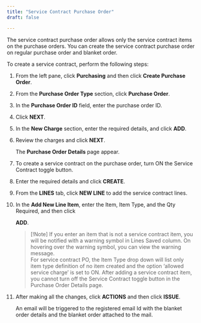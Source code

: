 ```yaml
---
title: "Service Contract Purchase Order"
draft: false

---
```


The service contract purchase order allows only the service contract items on the purchase orders. You can create the service contract purchase order on regular purchase order and blanket order.

To create a service contract, perform the following steps:

1.  From the left pane, click **Purchasing** and then click **Create Purchase Order**.
1.  From the **Purchase Order Type** section, click **Purchase Order**.
1.  In the **Purchase Order ID** field, enter the purchase order ID.
1.  Click **NEXT**.
1.  In the **New Charge** section, enter the required details, and click **ADD**.
1.  Review the charges and click **NEXT**.

    The **Purchase Order Details** page appear.

1.  To create a service contract on the purchase order, turn ON the Service Contract toggle button.
2.  Enter the required details and click **CREATE**.
1.  From the **LINES** tab, click **NEW LINE** to add the service contract lines.
1.  In the **Add New Line Item**, enter the Item, Item Type, and the Qty Required, and then click

    **ADD**.

    >[!Note] If you enter an item that is not a service contract item, you will be notified with a
warning symbol in Lines Saved column. On hovering over the warning symbol, you
can view the warning message.
<br> For service contract PO, the Item Type drop down will list only item type definition of
no item created and the option ‘allowed service charge’ is set to ON.
After adding a service contract item, you cannot turn off the Service Contract toggle
button in the Purchase Order Details page.

1.  After making all the changes, click **ACTIONS** and then click **ISSUE**.

    An email will be triggered to the registered email Id with the blanket order details and the blanket order attached to the mail.